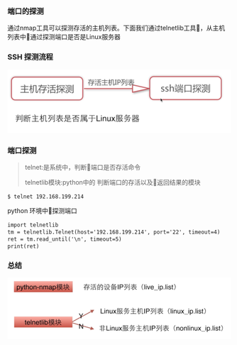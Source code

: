 ### 端口的探测
通过nmap工具可以探测存活的主机列表。下面我们通过telnetlib工具，从主机列表中通过探测端口是否是Linux服务器

### SSH 探测流程

![探测过程](探测过程.png)



### 端口探测

> telnet:是系统中，判断端口是否存活命令
>
> telnetlib模块:python中的 判断端口的存活以及返回结果的模块


```
$ telnet 192.168.199.214
```

python 环境中探测端口

```
import telnetlib
tm = telnetlib.Telnet(host='192.168.199.214', port='22', timeout=4)
ret = tm.read_until('\n', timeout=5)
print(ret)

```

### 总结

![探测存活ip列表以及服务器主机](探测原理.png) 

